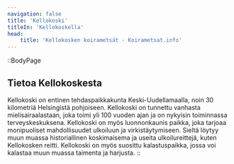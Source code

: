 ```yaml
---
navigation: false
title: 'Kellokoski'
titleIn: 'Kellokoskella'
head:
    title: 'Kellokosken koirametsät - Koirametsat.info'
---
```


::BodyPage
## Tietoa Kellokoskesta
Kellokoski on entinen tehdaspaikkakunta Keski-Uudellamaalla, noin 30 kilometriä Helsingistä pohjoiseen. Kellokoski on tunnettu vanhasta mielisairaalastaan, joka toimi yli 100 vuoden ajan ja on nykyisin toiminnassa terveyskeskuksena. Kellokoski on myös luonnonkaunis paikka, joka tarjoaa monipuoliset mahdollisuudet ulkoiluun ja virkistäytymiseen. Sieltä löytyy muun muassa historiallinen koskimaisema ja useita ulkoilureittejä, kuten Kellokosken reitti. Kellokoski on myös suosittu kalastuspaikka, jossa voi kalastaa muun muassa taimenta ja harjusta.
::